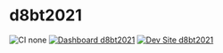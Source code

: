 # d8bt2021

![CI none](https://img.shields.io/badge/ci-none-orange.svg)
[![Dashboard d8bt2021](https://img.shields.io/badge/dashboard-d8bt2021-yellow.svg)](https://dashboard.pantheon.io/sites/bf4e4ce2-0cd8-4a3b-bd89-e7192e8cfcc7#dev/code)
[![Dev Site d8bt2021](https://img.shields.io/badge/site-d8bt2021-blue.svg)](http://dev-d8bt2021.pantheonsite.io/)